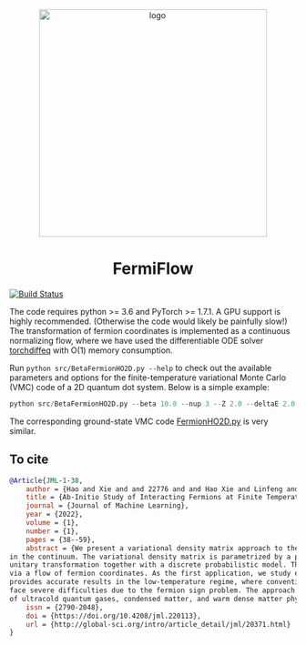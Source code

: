 <div align="center">
<img align="middle" src="_assets/density2D.gif" width="400" alt="logo"/>
<h1> FermiFlow </h1>
</div>

[![Build Status](https://travis-ci.com/buwantaiji/FermiFlow.svg?branch=github)](https://travis-ci.com/buwantaiji/FermiFlow)

The code requires python >= 3.6 and PyTorch >= 1.7.1. A GPU support is highly recommended. (Otherwise the code would likely be painfully slow!) The transformation of fermion coordinates is implemented as a continuous normalizing flow, where we have used the differentiable ODE solver [torchdiffeq](https://github.com/rtqichen/torchdiffeq) with O(1) memory consumption.


Run `python src/BetaFermionHO2D.py --help` to check out the available parameters and options for the finite-temperature variational Monte Carlo (VMC) code of a 2D quantum dot system. Below is a simple example:

```python
python src/BetaFermionHO2D.py --beta 10.0 --nup 3 --Z 2.0 --deltaE 2.0 --cuda 0 --boltzmann --iternum 1000
```

The corresponding ground-state VMC code [FermionHO2D.py](src/FermionHO2D.py) is very similar.

## To cite

```bibtex
@Article{JML-1-38,
    author = {Hao and Xie and and 22776 and and Hao Xie and Linfeng and Zhang and and 22777 and and Linfeng Zhang and Lei and Wang and and 22778 and and Lei Wang},
    title = {Ab-Initio Study of Interacting Fermions at Finite Temperature with Neural Canonical Transformation},
    journal = {Journal of Machine Learning},
    year = {2022},
    volume = {1},
    number = {1},
    pages = {38--59},
    abstract = {We present a variational density matrix approach to the thermal properties of interacting fermions
in the continuum. The variational density matrix is parametrized by a permutation equivariant many-body
unitary transformation together with a discrete probabilistic model. The unitary transformation is implemented as a quantum counterpart of neural canonical transformation, which incorporates correlation effects
via a flow of fermion coordinates. As the first application, we study electrons in a two-dimensional quantum dot with an interaction-induced crossover from Fermi liquid to Wigner molecule. The present approach
provides accurate results in the low-temperature regime, where conventional quantum Monte Carlo methods
face severe difficulties due to the fermion sign problem. The approach is general and flexible for further extensions, thus holds the promise to deliver new physical results on strongly correlated fermions in the context
of ultracold quantum gases, condensed matter, and warm dense matter physics.},
    issn = {2790-2048},
    doi = {https://doi.org/10.4208/jml.220113},
    url = {http://global-sci.org/intro/article_detail/jml/20371.html}
}

